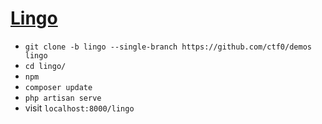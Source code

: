 # [Lingo](https://github.com/ctf0/Lingo)

- `git clone -b lingo --single-branch https://github.com/ctf0/demos lingo`
- `cd lingo/`
- `npm`
- `composer update`
- `php artisan serve`
- visit `localhost:8000/lingo`
